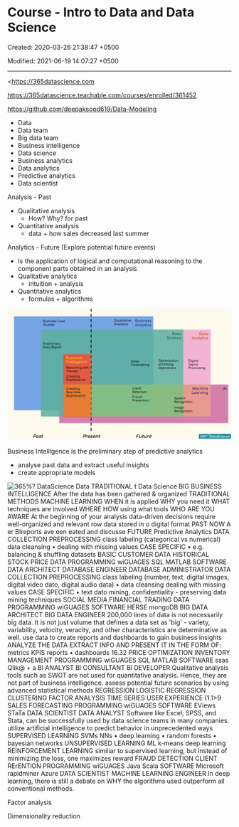 # Course - Intro to Data and Data Science

Created: 2020-03-26 21:38:47 +0500

Modified: 2021-06-19 14:07:27 +0500

---

<https://365datascience.com

<https://365datascience.teachable.com/courses/enrolled/361452>

<https://github.com/deepaksood619/Data-Modeling>


-   Data
-   Data team
-   Big data team
-   Business intelligence
-   Data science
-   Business analytics
-   Data analytics
-   Predictive analytics
-   Data scientist



Analysis - Past
-   Qualitative analysis
    -   How? Why? for past
-   Quantitative analysis
    -   data + how sales decreased last summer

Analytics - Future (Explore potential future events)
-   Is the application of logical and computational reasoning to the component parts obtained in an analysis
-   Qualitative analytics
    -   intuition + analysis
-   Quantitative analytics
    -   formulas + algorithms



![Business Cose Studies Preliminary Dato Report Qualitative Analytics Business Analytics Dato Science Optimization of Drilling Operations Dota Analytics Digital Signal Processing Machine Learning Post Business Intelligence Reporting with Visuals Creating Dashboards Creating Real-time Dashboards Present Soles Forecasting Client Retention Fraud Prevention Future Speech Recognition Imoge Recognition 365%? DataScience ](media/Course---Intro-to-Data-and-Data-Science-image1.png)



Business Intelligence is the preliminary step of predictive analytics
-   analyse past data and extract useful insights
-   create appropriate models



![365%? DataScience Data TRADITIONAL t Data Science BIG BUSINESS INTELLIGENCE After the data has been gathered & organized TRADITIONAL METHODS MACHINE LEARNING WHEN it is applied WHY you need it WHAT techniques are involved WHERE HOW using what tools WHO ARE YOU AWARE At the beginning of your analysis data-driven decisions require well-organized and relevant row data stored in o digital format PAST NOW A er Blreports ave een eated and discusse FUTURE Predictive Analytics DATA COLLECTION PREPROCESSING class labeling (categorical vs numerical) data cleansing • dealing with missing values CASE SPECIFIC • e.g. balancing & shuffling datasets BASIC CUSTOMER DATA HISTORICAL STOCK PRICE DATA PROGRAMMING wiGUAGES SQL MATLAB SOFTWARE DATA ARCHITECT DATABASE ENGINEER DATABASE ADMINISTRATOR DATA COLLECTION PREPROCESSING class labeling (number, text, digital images, digital video dato, digital audio data) • data cleansing dealing with missing values CASE SPECIFIC • text dato mining, confidentiality - preserving data mining techniques SOCIAL MEDIA FINANCIAL TRADING DATA PROGRAMMING wiGUAGES SOFTWARE HERSE mongoDB BIG DATA ARCHITECT BIG DATA ENGINEER 200,000 lines of data is not necessarily big data. It is not just volume that defines a data set as 'big' - variety, variability, velocity, veracity, and other characteristics are determinative as well. use data to create reports and dashboards to gain business insights ANALYZE THE DATA EXTRACT INFO AND PRESENT IT IN THE FORM OF: metrics KPIS reports • dashboards 16.32 PRICE OPTIMIZATION INVENTORY MANAGEMENT PROGRAMMING wiGUAGES SQL MATLAB SOFTWARE ssas QIik@ + a Bl ANALYST Bl CONSULTANT Bl DEVELOPER Qualitative analysis tools such as SWOT are not used for quantitative analysis. Hence, they are not part of business intelligence. assess potential future scenarios by using advanced statistical methods REGRESSION LOGISTIC REGRESSION CLUSTERING FACTOR ANALYSIS TIME SERIES USER EXPERIENCE (1.1>9 SALES FORECASTING PROGRAMMING wiGUAGES SOFTWARE EViews STaTa DATA SCIENTIST DATA ANALYST Software like Excel, SPSS, and Stata, can be successfully used by data science teams in many companies. utilize artificial intelligence to predict behavior in unprecedented ways SUPERVISED LEARNING SVMs NNs • deep learning • random forests • bayesian networks UNSUPERVISED LEARNING ML k-means deep learning REINFORCEMENT LEARNING similiar to supervised learning, but instead of minimizing the loss, one maximizes reward FRAUD DETECTION CLIENT RErENTlON PROGRAMMING wiGUAGES Java Scala SOFTWARE Microsoft rapidminer Azure DATA SCIENTIST MACHINE LEARNING ENGINEER In deep learning, there is still a debate on WHY the algorithms used outperform all conventional methods. ](media/Course---Intro-to-Data-and-Data-Science-image2.jpeg)



Factor analysis

Dimensionality reduction


